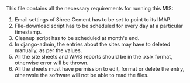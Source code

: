 This file contains all the necessary requirements for running this MIS:
1. Email settings of Shree Cement has to be set to point to its IMAP.
2. FIle-download script has to be scheduled for every day at a particular timestamp.
3. Cleanup script has to be scheduled at month's end.
4. In django-admin, the entries about the sites may have to deleted manually, as per the values.
5. All the site sheets and WMS reports should be in the .xslx format, otherwise error will be thrown.
6. All the sheets must have permission to edit, format or delete the entry, otherwsie the software will not be able to read the files.